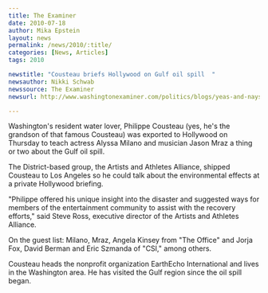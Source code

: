 ```yaml
---
title: The Examiner
date: 2010-07-18
author: Mika Epstein
layout: news
permalink: /news/2010/:title/
categories: [News, Articles]
tags: 2010

newstitle: "Cousteau briefs Hollywood on Gulf oil spill  "
newsauthor: Nikki Schwab  
newssource: The Examiner  
newsurl: http://www.washingtonexaminer.com/politics/blogs/yeas-and-nays/Exports_-Cousteau-briefs-Hollywood-on-Gulf-oil-spill-1001508-98714499.html  

---
```


Washington's resident water lover, Philippe Cousteau (yes, he's the grandson of that famous Cousteau) was exported to Hollywood on Thursday to teach actress Alyssa Milano and musician Jason Mraz a thing or two about the Gulf oil spill.

The District-based group, the Artists and Athletes Alliance, shipped Cousteau to Los Angeles so he could talk about the environmental effects at a private Hollywood briefing.

"Philippe offered his unique insight into the disaster and suggested ways for members of the entertainment community to assist with the recovery efforts," said Steve Ross, executive director of the Artists and Athletes Alliance.

On the guest list: Milano, Mraz, Angela Kinsey from "The Office" and Jorja Fox, David Berman and Eric Szmanda of "CSI," among others.

Cousteau heads the nonprofit organization EarthEcho International and lives in the Washington area. He has visited the Gulf region since the oil spill began.  
